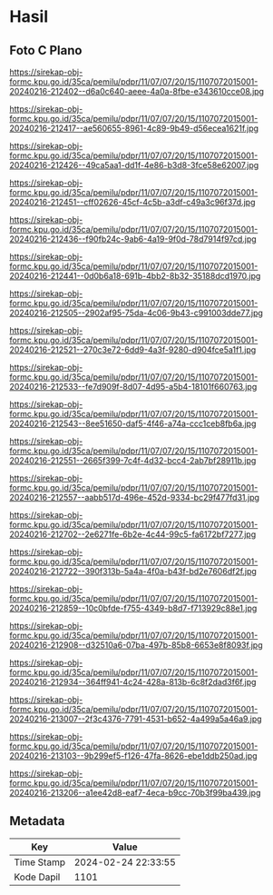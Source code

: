 # Hasil

## Foto C Plano

https://sirekap-obj-formc.kpu.go.id/35ca/pemilu/pdpr/11/07/07/20/15/1107072015001-20240216-212402--d6a0c640-aeee-4a0a-8fbe-e343610cce08.jpg

https://sirekap-obj-formc.kpu.go.id/35ca/pemilu/pdpr/11/07/07/20/15/1107072015001-20240216-212417--ae560655-8961-4c89-9b49-d56ecea1621f.jpg

https://sirekap-obj-formc.kpu.go.id/35ca/pemilu/pdpr/11/07/07/20/15/1107072015001-20240216-212426--49ca5aa1-dd1f-4e86-b3d8-3fce58e62007.jpg

https://sirekap-obj-formc.kpu.go.id/35ca/pemilu/pdpr/11/07/07/20/15/1107072015001-20240216-212451--cff02626-45cf-4c5b-a3df-c49a3c96f37d.jpg

https://sirekap-obj-formc.kpu.go.id/35ca/pemilu/pdpr/11/07/07/20/15/1107072015001-20240216-212436--f90fb24c-9ab6-4a19-9f0d-78d7914f97cd.jpg

https://sirekap-obj-formc.kpu.go.id/35ca/pemilu/pdpr/11/07/07/20/15/1107072015001-20240216-212441--0d0b6a18-691b-4bb2-8b32-35188dcd1970.jpg

https://sirekap-obj-formc.kpu.go.id/35ca/pemilu/pdpr/11/07/07/20/15/1107072015001-20240216-212505--2902af95-75da-4c06-9b43-c991003dde77.jpg

https://sirekap-obj-formc.kpu.go.id/35ca/pemilu/pdpr/11/07/07/20/15/1107072015001-20240216-212521--270c3e72-6dd9-4a3f-9280-d904fce5a1f1.jpg

https://sirekap-obj-formc.kpu.go.id/35ca/pemilu/pdpr/11/07/07/20/15/1107072015001-20240216-212533--fe7d909f-8d07-4d95-a5b4-18101f660763.jpg

https://sirekap-obj-formc.kpu.go.id/35ca/pemilu/pdpr/11/07/07/20/15/1107072015001-20240216-212543--8ee51650-daf5-4f46-a74a-ccc1ceb8fb6a.jpg

https://sirekap-obj-formc.kpu.go.id/35ca/pemilu/pdpr/11/07/07/20/15/1107072015001-20240216-212551--2665f399-7c4f-4d32-bcc4-2ab7bf28911b.jpg

https://sirekap-obj-formc.kpu.go.id/35ca/pemilu/pdpr/11/07/07/20/15/1107072015001-20240216-212557--aabb517d-496e-452d-9334-bc29f477fd31.jpg

https://sirekap-obj-formc.kpu.go.id/35ca/pemilu/pdpr/11/07/07/20/15/1107072015001-20240216-212702--2e6271fe-6b2e-4c44-99c5-fa6172bf7277.jpg

https://sirekap-obj-formc.kpu.go.id/35ca/pemilu/pdpr/11/07/07/20/15/1107072015001-20240216-212722--390f313b-5a4a-4f0a-b43f-bd2e7606df2f.jpg

https://sirekap-obj-formc.kpu.go.id/35ca/pemilu/pdpr/11/07/07/20/15/1107072015001-20240216-212859--10c0bfde-f755-4349-b8d7-f713929c88e1.jpg

https://sirekap-obj-formc.kpu.go.id/35ca/pemilu/pdpr/11/07/07/20/15/1107072015001-20240216-212908--d32510a6-07ba-497b-85b8-6653e8f8093f.jpg

https://sirekap-obj-formc.kpu.go.id/35ca/pemilu/pdpr/11/07/07/20/15/1107072015001-20240216-212934--364ff941-4c24-428a-813b-6c8f2dad3f6f.jpg

https://sirekap-obj-formc.kpu.go.id/35ca/pemilu/pdpr/11/07/07/20/15/1107072015001-20240216-213007--2f3c4376-7791-4531-b652-4a499a5a46a9.jpg

https://sirekap-obj-formc.kpu.go.id/35ca/pemilu/pdpr/11/07/07/20/15/1107072015001-20240216-213103--9b299ef5-f126-47fa-8626-ebe1ddb250ad.jpg

https://sirekap-obj-formc.kpu.go.id/35ca/pemilu/pdpr/11/07/07/20/15/1107072015001-20240216-213206--a1ee42d8-eaf7-4eca-b9cc-70b3f99ba439.jpg


## Metadata

| Key        | Value               |
| ---------- | ------------------- |
| Time Stamp | 2024-02-24 22:33:55 |
| Kode Dapil | 1101                |




